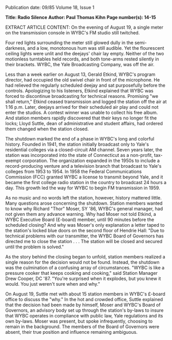 Publication date: 09/85
Volume 18, Issue 1

**Title: Radio Silence**
**Author: Paul Thomas Kihn**
**Page number(s): 14-15**

EXTRACT ARTICLE CONTENT:
On the evening of August 19, a single meter on the transmission console in WYBC's FM studio still twitched. 

Four red lights surrounding the meter still glowed dully in the semi-darkness, and a low, monotonous hum was still audible. Yet the flourescent ceiling lights were unlit and the deejays' chair lay empty. Neither of the two motionless turntables held records, and both tone-arms rested silently in their brackets. WYBC, the Yale Broadcasting Company, was off the air.


Less than a week earlier on August 13, Gerald Etkind, WYBC's program director, had occupied the old swivel chair in front of the microphone. He had relieved the regularly scheduled deejay and sat purposefully before the controls. Apologizing to his listeners, Etkind explained that WYBC was forced to discontinue broadcasting for technical reasons. Promising "we shall return," Etkind ceased transmission and logged the station off the air at 1:16 p.m. Later, deejays arrived for their scheduled air play and could not enter the studios. A contest winner was unable to collect his free album. And station members rapidly discovered that their keys no longer fit the locks; Lloyd Suttle, dean of administrative and student affairs, had ordered them changed when the station closed.


The shutdown marked the end of a phase in WYBC's long and colorful history. Founded in 1941, the station initially broadcast only to Yale's residential colleges via a closed-circuit AM channel. Seven years later, the station was incorporated into the state of Connecticut as a non-profit, tax-exempt corporation. The organization expanded in the 1950s to include a record-producing venture and a television branch that broadcast to Yale's colleges from 1953 to 1954. In 1958 the Federal Communications Commission (FCC) granted WYBC a license to transmit beyond Yale, and it became the first college radio station in the country to broadcast 24 hours a day. This growth led the way for WYBC to begin FM transmission in 1959.


As no music and no words left the station, however, history mattered little. Many questions arose concerning the shutdown. Station members wanted to know why Richard "Thor" Moser, SY '86, WYBC's general manager, had not given them any advance warning. Why had Moser not told Etkind, a WYBC Executive Board (£-board) member, until 90 minutes before the scheduled closing? And why was Moser's only explanation a letter taped to the station's locked blue doors on the second floor of Hendrie Hall: "Due to technical problems with our transmitter, the WYBC Board of Governors has directed me to close the station . . . The station will be closed and secured until the problem is solved."


As the story behind the closing began to unfold, station members realized a single reason for the decision would not be found. Instead, the shutdown was the culmination of a confusing array of circumstances. "WYBC is like a pressure cooker that keeps cooking and cooking," said Station Manager Drew Cooper, DC '87. "You're surprised when it explodes, but you knew it would. You just weren't sure when and why."


On August 19, Suttle met with about 15 station members in WYBC's £-board office to discuss the "why." In the hot and crowded office, Suttle explained that the decision had been made by himself, Moser and WYBC's Board of Governors, an advisory body set up through the station's by-laws to insure that WYBC operates in compliance with public law, Yale regulations and its own by-laws. Moser was present, but spoke infrequently, choosing to remain in the background. The members of the Board of Governors were absent, their true position and influence remaining ambiguous.